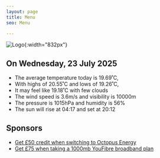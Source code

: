 ```yaml
---
layout: page
title: Menu
seo: Menu

---
```


![Logo](/images/logo.jpg){:width="832px"}

<!-- weather_marker starts -->
## On Wednesday, 23 July 2025

- The average temperature today is 19.69˚C,
- With highs of 20.55˚C and lows of 19.26˚C,
- It may feel like 19.18˚C with few clouds
- The wind speed is 3.6m/s and visibility is 10000m
- The pressure is 1015hPa and humidity is 56%
- The sun will rise at 04:17 and set at 20:12

<!-- weather_marker ends -->

## Sponsors

- [Get £50 credit when switching to Octopus Energy](https://bit.ly/3oD1nnS)
- [Get £75 when taking a 1000mb YouFibre broadband plan](https://aklam.io/91zWhU?)

